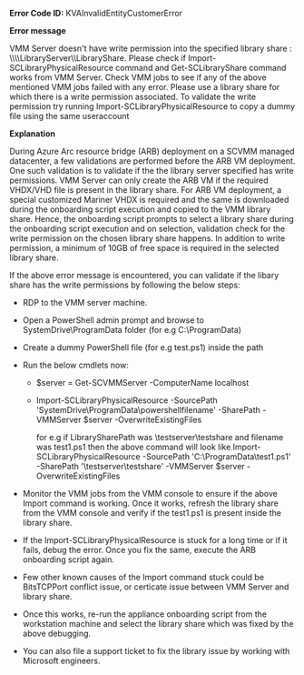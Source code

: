 **Error Code ID:** KVAInvalidEntityCustomerError

**Error message**
  
VMM Server doesn't have write permission into the specified library share : \\\\\\\\LibraryServer\\\\LibraryShare. Please check if Import-SCLibraryPhysicalResource command and Get-SCLibraryShare command works from VMM Server.  Check VMM jobs to see if any of the above mentioned VMM jobs failed with any error. Please use a library share for which there is a write permission associated. To validate the write permission try running Import-SCLibraryPhysicalResource to copy a dummy file using the same useraccount


**Explanation**

During Azure Arc resource bridge (ARB) deployment on a SCVMM managed datacenter, a few validations are performed before the ARB VM deployment. One such validation is to validate if the the library server specified has write permissions. VMM Server can only create the ARB VM if the required VHDX/VHD file is present in the library share. For ARB VM deployment, a special customized Mariner VHDX is required and the same is downloaded during the onboarding script execution and copied to the VMM library share. Hence, the onboarding script prompts to select a library share during the onboarding script execution and on selection, validation check for the write permission on the chosen library share happens. In addition to write permission, a minimum of 10GB of free space is required in the selected library share.

If the above error message is encountered, you can validate if the libary share has the write permissions by following the below steps:
- RDP to the VMM server machine.
- Open a PowerShell admin prompt and browse to SystemDrive\ProgramData folder (for e.g C:\ProgramData)
- Create a dummy PowerShell file (for e.g test.ps1) inside the path
- Run the below cmdlets now:
   - $server = Get-SCVMMServer -ComputerName localhost
   - Import-SCLibraryPhysicalResource -SourcePath 'SystemDrive\ProgramData\powershellfilename' -SharePath <LibrarySharePath> -VMMServer $server -OverwriteExistingFiles
     
     for e.g if LibrarySharePath was \\testserver\testshare and filename was test1.ps1 then the above command will look like
     Import-SCLibraryPhysicalResource -SourcePath 'C:\ProgramData\test1.ps1' -SharePath '\\testserver\testshare' -VMMServer $server -OverwriteExistingFiles

- Monitor the VMM jobs from the VMM console to ensure if the above Import command is working. Once it works, refresh the library share from the VMM console and verify if the test1.ps1 is present inside the library share.

- If the Import-SCLibraryPhysicalResource is stuck for a long time or if it fails, debug the error. Once you fix the same, execute the ARB onboarding script again. 

- Few other known causes of the Import command stuck could be BitsTCPPort conflict issue, or certicate issue between VMM Server and library share.

- Once this works, re-run the appliance onboarding script from the workstation machine and select the library share which was fixed by the above debugging.

- You can also file a support ticket to fix the library issue by working with Microsoft engineers. 
